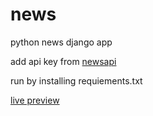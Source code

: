# news


python news django app

add api key from [newsapi](newsapi.org)

run by installing requiements.txt

[live preview](https://my-news-django-app.herokuapp.com/)
